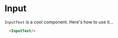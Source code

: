 # Input

`InputText` is a cool component. Here's how to use it...

```html
  <InputText/>
```
<InputText/>
